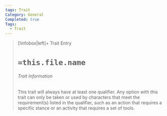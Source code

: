 ```yaml
---
tags: Trait
Category: General
Completed: true
Tags:
  - Trait
---
```

> [!infobox|left]+ Trait Entry
> # `=this.file.name`
> ###### Trait Information
> This trait will always have at least one qualifier. Any option with this trait can only be taken or used by characters that meet the requirement(s) listed in the qualifier, such as an action that requires a specific stance or an activity that requires a set of tools.